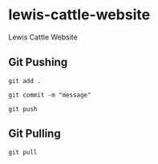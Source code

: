 # lewis-cattle-website
Lewis Cattle Website


## Git Pushing

`git add .`

`git commit -m "message"`

`git push`

## Git Pulling

`git pull`
